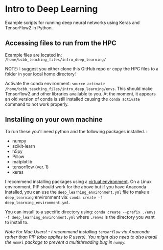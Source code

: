# Intro to Deep Learning

Example scripts for running deep neural networks using Keras and TensorFlow2 in Python.

## Accessing files to run from the HPC

Example files are located in: `/home/bcbb_teaching_files/intro_deep_learning/`

NOTE: I suggest you either clone this GitHub repo or copy the HPC files to a folder in your local home directory!

Activate the conda environment: `source activate /home/bcbb_teaching_files/intro_deep_learning/envs`.
This should make Tensorflow2 and other libraries available to you. At the moment, it appears an old version of conda is still installed causing the `conda activate` command to not work properly.

## Installing on your own machine

To run these you'll need python and the following packages installed. :
  * numpy 
  * scikit-learn
  * h5py
  * Pillow
  * matplotlib
  * tensorflow (ver. 1)
  * keras
  
I recommend installing packages using a [virtual environment](http://docs.python-guide.org/en/latest/dev/virtualenvs/). On a Linux environment, PIP should work for the above but if you have Anaconda installed, you can use the `deep_learning_environment.yml` file to make a `deep_learning` environment via:
`conda create -f deep_learning_environment.yml`.

You can install to a specific directory using: `conda create --prefix ./envs -f deep_learning_environment.yml`  where `./envs` is the directory you want to install to. 

*Note For Mac Users! - I recommend installing `tensorflow` via Anaconda rather than PIP (also applies to R users). You might also need to also install the `nomkl` package to prevent a multithreading bug in `numpy`.*
